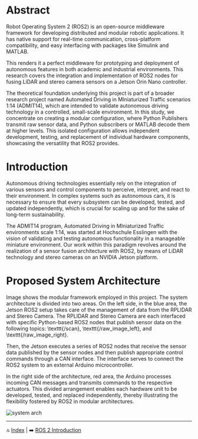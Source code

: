 # Abstract
Robot Operating System 2 (ROS2) is an open-source middleware framework for developing distributed and modular robotic applications. It has native support for real-time communication, cross-platform compatibility, and easy interfacing with packages like Simulink and MATLAB.

This renders it a perfect middleware for prototyping and deployment of autonomous features in both academic and industrial environments. This research covers the integration and implementation of ROS2 nodes for fusing LiDAR and stereo camera sensors on a Jetson Orin Nano controller. 

The theoretical foundation underlying this project is part of a broader research project named Automated Driving in MIniaturized Traffic scenarios 1:14 (ADMIT14), which are intended to validate autonomous driving technology in a controlled, small-scale environment. In this study, we concentrate on creating a modular configuration, where Python Publishers transmit raw sensor data, and Python subscribers or MATLAB decode them at higher levels. This isolated configuration allows independent development, testing, and replacement of individual hardware components, showcasing the versatility that ROS2 provides.

# Introduction

Autonomous driving technologies essentially rely on the integration of various sensors and control components to perceive, interpret, and react to their environment. In complex systems such as autonomous cars, it is necessary to ensure that every subsystem can be developed, tested, and updated independently, which is crucial for scaling up and for the sake of long-term sustainability.

The ADMIT14 program, Automated Driving in MIniaturized Traffic environments scale 1:14, was started at Hochschule Esslingen with the vision of validating and testing autonomous functionality in a manageable miniature environment. Our work within this paradigm revolves around the realization of a sensor fusion architecture with ROS2, by means of LiDAR technology and stereo cameras on an NVIDIA Jetson platform.

# Proposed System Architecture

Image shows the modular framework employed in this project. The system architecture is divided into two areas. On the left side, in the blue area, the Jetson ROS2 setup takes care of the management of data from the RPLIDAR and Stereo Camera. The RPLIDAR and Stereo Camera are each interfaced with specific Python-based ROS2 nodes that publish sensor data on the following topics: \texttt{/scan}, \texttt{/raw\_image\_left}, and \texttt{/raw\_image\_right}. 

Then, the Jetson executes a series of ROS2 nodes that receive the sensor data published by the sensor nodes and then publish appropriate control commands through a CAN interface. The interface serves to connect the ROS2 system to an external Arduino microcontroller. 

In the right side of the architecture, red area, the Arduino processes incoming CAN messages and transmits commands to the respective actuators. This divided arrangement enables each hardware unit to be developed, tested, and replaced independently, thereby illustrating the flexibility fostered by ROS2 in modular architectures.

![system arch](https://github.com/user-attachments/assets/f654b3a4-083b-4bbb-9059-a9da8de3f44a)

---

🔝 [Index](README.md) | ➡️ [ROS 2 Introduction](02_ros2_intro.md)
